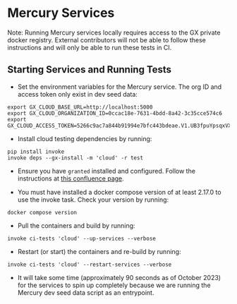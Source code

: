 # Mercury Services

Note: Running Mercury services locally requires access to the GX private docker registry.
      External contributors will not be able to follow these instructions and will only be able to run these tests in CI.

## Starting Services and Running Tests

- Set the environment variables for the Mercury service. The org ID and access token only exist in dev seed data:

```shell
export GX_CLOUD_BASE_URL=http://localhost:5000
export GX_CLOUD_ORGANIZATION_ID=0ccac18e-7631-4bdd-8a42-3c35cce574c6
export GX_CLOUD_ACCESS_TOKEN=5266c9ac7a844b91994e7bfc443bdeae.V1.UB3fpuYpsqxVX3XSXipYgfzPrvOG7jAhXE
```

- Install cloud testing dependencies by running:

```shell
pip install invoke
invoke deps --gx-install -m 'cloud' -r test
```

- Ensure you have `granted` installed and configured. Follow the instructions at [this confluence page](https://greatexpectations.atlassian.net/wiki/spaces/SUP/pages/450068501/Granted+for+AWS+Access).

- You must have installed a docker compose version of at least 2.17.0 to use the invoke task. Check your version by running:

```shell
docker compose version
```

- Pull the containers and build by running:

```shell
invoke ci-tests 'cloud' --up-services --verbose
```

- Restart (or start) the containers and re-build by running:

```shell
invoke ci-tests 'cloud' --restart-services --verbose
```

- It will take some time (approximately 90 seconds as of October 2023) for the services to spin up completely because we are running the Mercury dev seed data script as an entrypoint.
